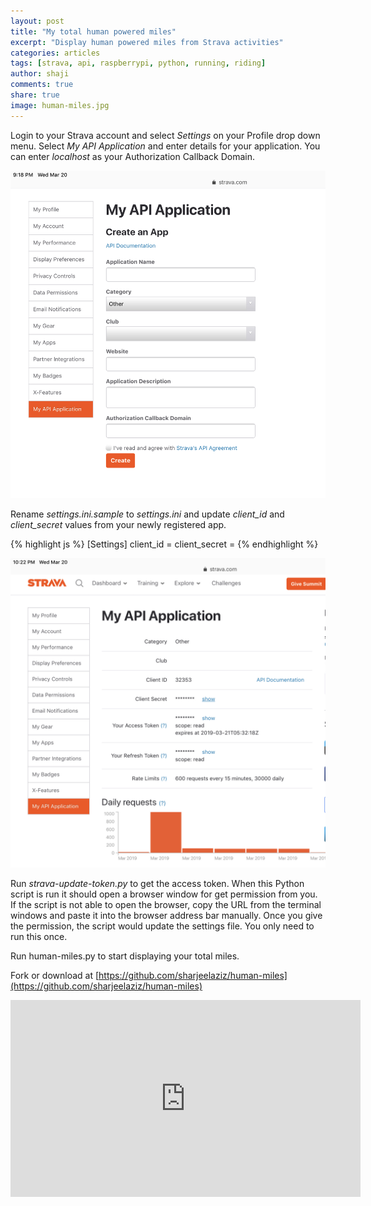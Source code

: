 ```yaml
---
layout: post
title: "My total human powered miles"
excerpt: "Display human powered miles from Strava activities"
categories: articles
tags: [strava, api, raspberrypi, python, running, riding]
author: shaji
comments: true
share: true
image: human-miles.jpg
---
```

Login to your Strava account and select *Settings* on your Profile drop down menu. Select *My API Application* and enter details for your application. You can enter *localhost* as your Authorization Callback Domain.

![My API Application](/img/create-strava-application.jpg)

Rename *settings.ini.sample* to *settings.ini* and update *client_id* and *client_secret* values from your newly registered app.

{% highlight js %}
  [Settings]
  client_id = <client id from your app>
  client_secret = <secret from your app>
{% endhighlight %}

![Client Id and Secret](/img/strava-application.jpg)

Run *strava-update-token.py* to get the access token. When this Python script is run it should open a browser window for get permission from you. If the script is not able to open the browser, copy the URL from the terminal windows and paste it into the browser address bar manually. Once you give the permission, the script would update the settings file. You only need to run this once.

Run human-miles.py to start displaying your total miles.

Fork or download at [https://github.com/sharjeelaziz/human-miles](https://github.com/sharjeelaziz/human-miles)

<iframe width="560" height="315" src="https://www.youtube.com/embed/RryBl_NnMS4" frameborder="0" allow="accelerometer; autoplay; encrypted-media; gyroscope; picture-in-picture" allowfullscreen></iframe>
